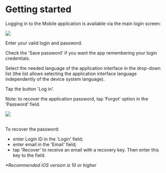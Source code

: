 # Getting started

Logging in to the Mobile application is available via the main login screen:

![](<../../../.gitbook/assets/1 (108).png>)

Enter your valid login and password.

Check the 'Save password' if you want the app remembering your login credentials.

Select the needed language of the application interface in the drop-down list (the list allows selecting the application interface language independently of the device system language).

Tap the button 'Log in'.

Note: to recover the application password, tap ‘Forgot’ option in the ‘Password’ field.

![](<../../../.gitbook/assets/2 (94).png>)

\
To recover the password:

* enter Login ID in the 'Login' field;
* enter email in the 'Email' field;
* tap 'Recover' to receive an email with a recovery key. Then enter this key to the field.

_\*Recommended iOS version is 10 or higher_
